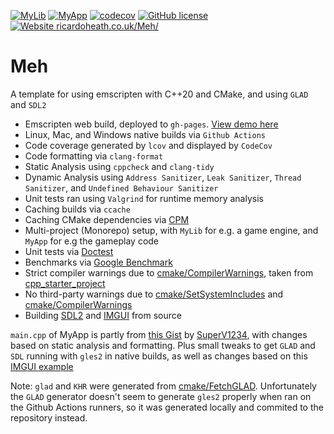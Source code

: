 
[![MyLib](https://github.com/Zephilinox/Meh/actions/workflows/MyLib.yml/badge.svg)](https://github.com/Zephilinox/Meh/actions/workflows/MyLib.yml)
[![MyApp](https://github.com/Zephilinox/Meh/actions/workflows/MyApp.yml/badge.svg)](https://github.com/Zephilinox/Meh/actions/workflows/MyApp.yml)
[![codecov](https://codecov.io/gh/Zephilinox/Meh/branch/main/graph/badge.svg)](https://codecov.io/gh/Zephilinox/Meh)
[![GitHub license](https://img.shields.io/github/license/Zephilinox/Meh.svg)](https://github.com/Zephilinox/Meh/blob/main/LICENSE)
[![Website ricardoheath.co.uk/Meh/](https://img.shields.io/website-up-down-green-red/https/ricardoheath.co.uk/Meh.svg)](https://ricardoheath.co.uk/Meh/)

# Meh
A template for using emscripten with C++20 and CMake, and using `GLAD` and `SDL2`

- Emscripten web build, deployed to `gh-pages`. [View demo here](https://ricardoheath.co.uk/Meh/)
- Linux, Mac, and Windows native builds via `Github Actions`
- Code coverage generated by `lcov` and displayed by `CodeCov`
- Code formatting via `clang-format`
- Static Analysis using `cppcheck` and `clang-tidy`
- Dynamic Analysis using `Address Sanitizer`, `Leak Sanitizer`, `Thread Sanitizer`, and `Undefined Behaviour Sanitizer`
- Unit tests ran using `Valgrind` for runtime memory analysis
- Caching builds via `ccache`
- Caching CMake dependencies via [CPM](https://github.com/cpm-cmake/CPM.cmake)
- Multi-project (Monorepo) setup, with `MyLib` for e.g. a game engine, and `MyApp` for e.g the gameplay code
- Unit tests via [Doctest](https://github.com/onqtam/doctest)
- Benchmarks via [Google Benchmark](https://github.com/google/benchmark)
- Strict compiler warnings due to [cmake/CompilerWarnings](https://github.com/Zephilinox/Meh/blob/main/cmake/CompilerWarnings.cmake), taken from [cpp_starter_project](https://github.com/lefticus/cpp_starter_project/blob/master/cmake/CompilerWarnings.cmake)
- No third-party warnings due to [cmake/SetSystemIncludes](https://github.com/Zephilinox/Meh/blob/main/cmake/SetSystemIncludes.cmake) and [cmake/CompilerWarnings](https://github.com/Zephilinox/Meh/blob/main/cmake/CompilerWarnings.cmake)
- Building [SDL2](https://github.com/libsdl-org/SDL) and [IMGUI](https://github.com/ocornut/imgui) from source

`main.cpp` of MyApp is partly from [this Gist](https://gist.github.com/SuperV1234/5c5ad838fe5fe1bf54f9) by [SuperV1234](https://gist.github.com/SuperV1234), with changes based on static analysis and formatting. Plus small tweaks to get `GLAD` and `SDL` running with `gles2` in native builds, as well as changes based on this [IMGUI example](https://github.com/ocornut/imgui/tree/master/examples/example_emscripten_opengl3)

Note: `glad` and `KHR` were generated from [cmake/FetchGLAD](https://github.com/Zephilinox/Meh/blob/main/cmake/FetchGLAD.cmake). Unfortunately the `GLAD` generator doesn't seem to generate `gles2` properly when ran on the Github Actions runners, so it was generated locally and commited to the repository instead.
